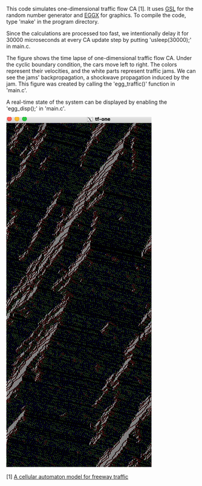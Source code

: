 This code simulates one-dimensional traffic flow CA [1].  It uses [GSL](https://www.gnu.org/software/gsl/) for the random number generator and [EGGX](https://www.ir.isas.jaxa.jp/~cyamauch/eggx_procall/index.html) for graphics. To compile the code, type 'make' in the program directory.

Since the calculations are processed too fast, we intentionally delay it for 30000 microseconds at every CA update step by putting 'usleep(30000);' in main.c.

The figure shows the time lapse of one-dimensional traffic flow CA. Under the cyclic boundary condition, the cars move left to right. The colors represent their velocities, and the white parts represent traffic jams. We can see the jams' backpropagation, a shockwave propagation induced by the jam. This figure was created by calling the 'egg_traffic()' function in 'main.c'.

A real-time state of the system can be displayed by enabling the 'egg_disp();' in 'main.c'.

![Fig.1 Time lapse of the system.](images/fig1.jpg)

[1] [A cellular automaton model for freeway traffic](https://hal.science/jpa-00246697/document)




